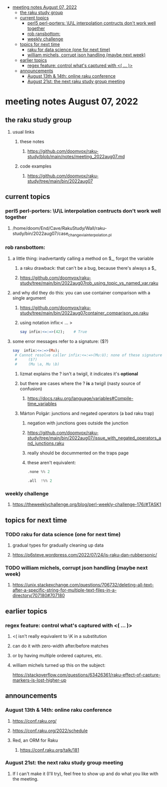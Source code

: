 - [meeting notes August 07, 2022](#org68d5b7f)
  - [the raku study group](#orgcdf42ef)
  - [current topics](#org3eac7c0)
    - [perl5 perl-porters: \U\L interpolation contructs don't work well together](#org9a30978)
    - [rob ransbottom:](#org32a3405)
    - [weekly challenge](#orgb683f34)
  - [topics for next time](#orgc318f3e)
    - [raku for data science  (one for next time)](#org005e9bd)
    - [william michels, corrupt json handling (maybe next week)](#org221bb69)
  - [earlier topics](#org717b6ec)
    - [regex feature: control what's captured with <( &#x2026; )>](#org71449e5)
  - [announcements](#org98e9477)
    - [August 13th & 14th: online raku conference](#orge6028b2)
    - [August 21st: the next raku study group meeting](#org08b1183)


<a id="org68d5b7f"></a>

# meeting notes August 07, 2022


<a id="orgcdf42ef"></a>

## the raku study group

1.  usual links

    1.  these notes
    
        1.  <https://github.com/doomvox/raku-study/blob/main/notes/meeting_2022aug07.md>
    
    2.  code examples
    
        1.  <https://github.com/doomvox/raku-study/tree/main/bin/2022aug07>


<a id="org3eac7c0"></a>

## current topics


<a id="org9a30978"></a>

### perl5 perl-porters: \U\L interpolation contructs don't work well together

1.  /home/doom/End/Cave/RakuStudy/Wall/raku-study/bin/2022aug07/case<sub>change</sub><sub>via</sub><sub>interpolation.pl</sub>


<a id="org32a3405"></a>

### rob ransbottom:

1.  a little thing: inadvertantly calling a method on $\_, forgot the variable

    1.  a raku drawback: that can't be a bug, because there's always a $\_
    
    2.  <https://github.com/doomvox/raku-study/tree/main/bin/2022aug07rob_using_topic_vs_named_var.raku>

2.  and why did they do this: you can use container comparison with a single argument

    1.  <https://github.com/doomvox/raku-study/tree/main/bin/2022aug07container_comparison_op.raku>
    
    2.  using notation infix:< &#x2026; >
    
        ```raku
        say infix:<=:=>(42);    # True
        ```

3.  some error messages refer to a signature: ($?)

    ```raku
    say  infix:<=:=>(Mu); 
     # Cannot resolve caller infix:<=:=>(Mu:U); none of these signatures match:
     #     ($?)
     #     (Mu \a, Mu \b)
    ```
    
    1.  lizmat explains the ? isn't a twigil, it indicates it's **optional**
    
    2.  but there are cases where the ? **is** a twigil (nasty source of confusion)
    
        1.  <https://docs.raku.org/language/variables#Compile-time_variables>
    
    3.  Márton Polgár: junctions and negated operators (a bad raku trap)
    
        1.  negation with junctions goes outside the junction
        
        2.  <https://github.com/doomvox/raku-study/tree/main/bin/2022aug07/issue_with_negated_operators_and_junctions.raku>
        
        3.  really should be docummented on the traps page
        
        4.  these aren't equivalent:
        
            ```raku
            .none %% 2 
            ```
            
            ```raku
            .all  !%% 2 
            ```


<a id="orgb683f34"></a>

### weekly challenge

1.  <https://theweeklychallenge.org/blog/perl-weekly-challenge-176/#TASK1>


<a id="orgc318f3e"></a>

## topics for next time


<a id="org005e9bd"></a>

### TODO raku for data science  (one for next time)

1.  gradual types for gradually cleaning up data

2.  <https://p6steve.wordpress.com/2022/07/24/is-raku-dan-rubbersonic/>


<a id="org221bb69"></a>

### TODO william michels, corrupt json handling (maybe next week)

1.  <https://unix.stackexchange.com/questions/706732/deleting-all-text-after-a-specific-string-for-multiple-text-files-in-a-directory/707180#707180>


<a id="org717b6ec"></a>

## earlier topics


<a id="org71449e5"></a>

### regex feature: control what's captured with <( &#x2026; )>

1.  <( isn't really equivalent to \K in a substitution

2.  can do it with zero-width after/before matches

3.  or by having multiple ordered captures, etc.

4.  william michels turned up this on the subject:

    <https://stackoverflow.com/questions/63426361/raku-effect-of-capture-markers-is-lost-higher-up>


<a id="org98e9477"></a>

## announcements


<a id="orge6028b2"></a>

### August 13th & 14th: online raku conference

1.  <https://conf.raku.org/>

2.  <https://conf.raku.org/2022/schedule>

3.  Red, an ORM for Raku

    1.  <https://conf.raku.org/talk/181>


<a id="org08b1183"></a>

### August 21st: the next raku study group meeting

1.  If I can't make it (I'll try), feel free to show up and do what you like with the meeting.
